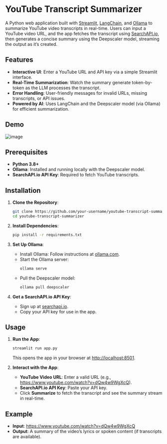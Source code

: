 # YouTube Transcript Summarizer

A Python web application built with [Streamlit](https://streamlit.io/), [LangChain](https://python.langchain.com/), and [Ollama](https://ollama.com/) to summarize YouTube video transcripts in real-time. Users can input a YouTube video URL, and the app fetches the transcript using [SearchAPI.io](https://www.searchapi.io/), then generates a concise summary using the Deepscaler model, streaming the output as it’s created.

## Features
- **Interactive UI**: Enter a YouTube URL and API key via a simple Streamlit interface.
- **Real-Time Summarization**: Watch the summary generate token-by-token as the LLM processes the transcript.
- **Error Handling**: User-friendly messages for invalid URLs, missing transcripts, or API issues.
- **Powered by AI**: Uses LangChain and the Deepscaler model (via Ollama) for efficient summarization.

## Demo
![image](https://github.com/user-attachments/assets/7cf9bfe0-b3e1-411d-aab6-b37deec974ac)

## Prerequisites
- **Python 3.8+**
- **Ollama**: Installed and running locally with the Deepscaler model.
- **SearchAPI.io API Key**: Required to fetch YouTube transcripts.

## Installation

1. **Clone the Repository**:
   ```bash
   git clone https://github.com/your-username/youtube-transcript-summarizer.git
   cd youtube-transcript-summarizer
   ```

2. **Install Dependencies**:
   ```bash
   pip install -r requirements.txt
   ```

3. **Set Up Ollama**:
   - Install Ollama: Follow instructions at [ollama.com](https://ollama.com).
   - Start the Ollama server:
     ```bash
     ollama serve
     ```
   - Pull the Deepscaler model:
     ```bash
     ollama pull deepscaler
     ```

4. **Get a SearchAPI.io API Key**:
   - Sign up at [searchapi.io](https://www.searchapi.io).
   - Copy your API key for use in the app.

## Usage

1. **Run the App**:
   ```bash
   streamlit run app.py
   ```
   This opens the app in your browser at [http://localhost:8501](http://localhost:8501).

2. **Interact with the App**:
   - **YouTube Video URL**: Enter a valid URL (e.g., https://www.youtube.com/watch?v=dQw4w9WgXcQ).
   - **SearchAPI.io API Key**: Paste your API key.
   - Click **Summarize** to fetch the transcript and see the summary stream in real-time.

## Example

- **Input**: https://www.youtube.com/watch?v=dQw4w9WgXcQ
- **Output**: A summary of the video’s lyrics or spoken content (if transcripts are available).
